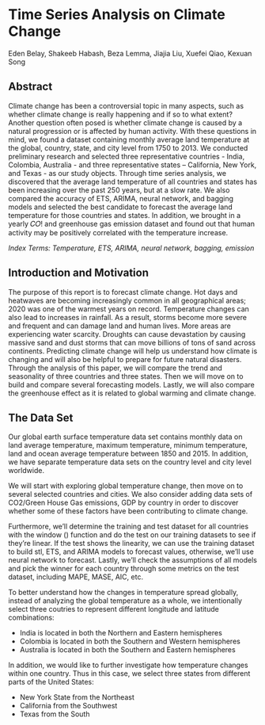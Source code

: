 # Time Series Analysis on Climate Change
Eden Belay, Shakeeb Habash, Beza Lemma, Jiajia Liu, Xuefei Qiao, Kexuan Song


## Abstract
Climate change has been a controversial topic in many aspects, such as whether climate change is really happening and if so to what extent? Another question often posed is whether climate change is caused by a natural progression or is affected by human activity. With these questions in mind, we found a dataset containing monthly average land temperature at the global, country, state, and city level from 1750 to 2013. We conducted preliminary research and selected three representative countries - India, Colombia, Australia - and three representative states – California, New York, and Texas - as our study objects. Through time series analysis, we discovered that the average land temperature of all countries and states has been increasing over the past 250 years, but at a slow rate. We also compared the accuracy of ETS, ARIMA, neural network, and bagging models and selected the best candidate to forecast the average land temperature for those countries and states. In addition, we brought in a yearly 𝐶𝑂! and greenhouse gas emission dataset and found out that human activity may be positively correlated with the temperature increase.

*Index Terms: Temperature, ETS, ARIMA, neural network, bagging, emission*

## Introduction and Motivation
The purpose of this report is to forecast climate change. Hot days and heatwaves are becoming increasingly common in all geographical areas; 2020 was one of the warmest years on record. Temperature changes can also lead to increases in rainfall. As a result, storms become more severe and frequent and can damage land and human lives. More areas are experiencing water scarcity. Droughts can cause devastation by causing massive sand and dust storms that can move billions of tons of sand across continents. Predicting climate change will help us understand how climate is changing and will also be helpful to prepare for future natural disasters. Through the analysis of this paper, we will compare the trend and seasonality of three countries and three states. Then we will move on to build and compare several forecasting models. Lastly, we will also compare the greenhouse effect as it is related to global warming and climate change.

## The Data Set
Our global earth surface temperature data set contains monthly data on land average temperature, maximum temperature, minimum temperature, land and ocean average temperature between 1850 and 2015. In addition, we have separate temperature data sets on the country level and city level worldwide.

We will start with exploring global temperature change, then move on to several selected countries and cities. We also consider adding data sets of CO2/Green House Gas emissions, GDP by country in order to discover whether some of these factors have been contributing to climate change.

Furthermore, we’ll determine the training and test dataset for all countries with the window () function and do the test on our training datasets to see if they’re linear. If the test shows the linearity, we can use the training dataset to build stl, ETS, and ARIMA models to forecast values, otherwise, we’ll use neural network to forecast. Lastly, we’ll check the assumptions of all models and pick the winner for each country through some metrics on the test dataset, including MAPE, MASE, AIC, etc.

To better understand how the changes in temperature spread globally, instead of analyzing the global temperature as a whole, we intentionally select three coutries to represent different longitude and latitude combinations:
- India is located in both the Northern and Eastern hemispheres
- Colombia is located in both the Southern and Western hemispheres  
- Australia is located in both the Southern and Eastern hemispheres

In addition, we would like to further investigate how temperature changes within one country. Thus in this case, we select three states from different parts of the United States:
- New York State from the Northeast 
- California from the Southwest
- Texas from the South
